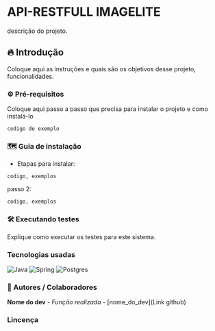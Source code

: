 # API-RESTFULL IMAGELITE
descrição do projeto.

## 🔥 Introdução
Coloque aqui as instruções e quais são os objetivos desse projeto, funcionalidades.

### ⚙ Pré-requisitos
Coloque aqui passo a passo que precisa para instalar o projeto e como instalá-lo

```
codigo de exemplo

```
### 🗺 Guia de instalação
- Etapas para instalar:
```
codigo, exemplos
```
passo 2:
```
codigo, exemplos
```

### 🛠 Executando testes
Explique como executar os testes para este sistema.

### Tecnologias usadas
![Java](https://img.shields.io/badge/java-%23ED8B00.svg?style=for-the-badge&logo=openjdk&logoColor=white)
![Spring](https://img.shields.io/badge/spring-%236DB33F.svg?style=for-the-badge&logo=spring&logoColor=white)
![Postgres](https://img.shields.io/badge/postgres-%23316192.svg?style=for-the-badge&logo=postgresql&logoColor=white)

### 👷 Autores / Colaboradores
**Nome do dev** - *Função realizada* - [nome_do_dev](Link github)

### Lincença